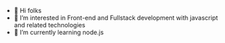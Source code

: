 - 👋 Hi folks
- 👀 I’m interested in Front-end and Fullstack development with javascript and related technologies
- 🌱 I’m currently learning node.js

<!---
- 💞️ I’m looking to collaborate on ...
- 📫 How to reach me ...
dkarpov/dkarpov is a ✨ special ✨ repository because its `README.md` (this file) appears on your GitHub profile.
You can click the Preview link to take a look at your changes.
--->
